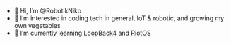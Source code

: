 - 👋 Hi, I’m @RobotikNiko
- 👀 I’m interested in coding tech in general, IoT & robotic, and growing my own vegetables
- 🌱 I’m currently learning [LoopBack4](https://github.com/strongloop/loopback-next) and [RiotOS](https://github.com/RIOT-OS/RIOT)

<!---
RobotikNiko/RobotikNiko is a ✨ special ✨ repository because its `README.md` (this file) appears on your GitHub profile.
You can click the Preview link to take a look at your changes.
--->

